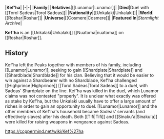 |**Kef'ha**|
|-|-|
|**Family**|
|**Relatives**|[[Lunamor\|Lunamor]]|
|**Died**|Duel with [[Torol Sadeas\|Torol Sadeas]]|
|**Nationality**|[[Unkalaki\|Unkalaki]]|
|**World**|[[Roshar\|Roshar]]|
|**Universe**|[[Cosmere\|Cosmere]]|
|**Featured In**|*Stormlight Archive*|

**Kef'ha** is an [[Unkalaki\|Unkalaki]] [[Nuatoma\|nuatoma]] on [[Roshar\|Roshar]].

## History
Kef'ha left the Peaks together with members of his family, including [[Lunamor\|Lunamor]], seeking to gain [[Shardplate\|Shardplate]] and [[Shardblade\|Shardblade]] for his clan. Believing that it would be easier to win against a Shardbearer with no Shardblade, Kef'ha challenged [[Highprince\|Highprince]] [[Torol Sadeas\|Torol Sadeas]] to a duel, with Sadeas' Shardplate on the line. Kef'ha was killed in the duel, which Lunamor claims was not contested "properly".
It is unclear what exactly was offered as stake by Kef'ha, but the Unkalaki usually have to offer a large amount of riches in order to gain an opportunity to duel. [[Lunamor\|Lunamor]] and the other members of Kef'ha's household became Sadeas' servants (and effectively slaves) after his death. Both [[Tifi\|Tifi]] and [[Sinaku'a\|Sinaku'a]] were killed for raising weapons in vengeance against Sadeas.



https://coppermind.net/wiki/Kef%27ha